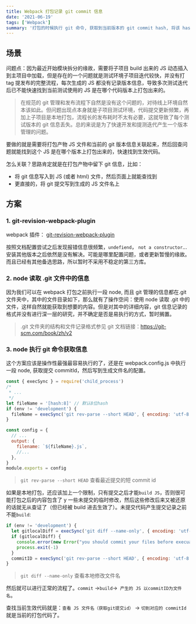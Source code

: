 ```yaml
---
title: Webpack 打包记录 git commit 信息
date: '2021-06-19'
tags: ['Webpack']
summary: '打包的时候执行 git 命令, 获取到当前版本的 git commit hash, 将该 hash 写到文件名里，奇怪的 js 版本的查看方法又增加了'
---
```


## 场景

问题点：因为最近开始模块拆分的缘故，需要将子项目 build 出来的 JS 动态插入到主项目中加载，但是存在的一个问题就是测试环境子项目迭代较快，并没有打 tag 提发布的完整流程，每次生成的 JS 都没有记录版本信息，导致多次测试迭代后已不能快速找到当前测试使用的 JS 是在哪个代码版本上打包出来的。

> 在规范的 git 管理和发布流程下自然是没有这个问题的，对待线上环境自然本该如此。但问题出现点本身就是子项目测试环境，代码提交更新频繁，再加上子项目是本地打包，流程长的发布耗时不太有必要，这就导致了每个测试版本的 git 信息丢失。总的来说是为了快速开发和提测迭代产生一个版本管理的问题。

要做的就是需要将打包产物 JS 文件和当前的 git 版本信息关联起来，然后回查问题就能找到这个 JS 是在哪个版本上打包出来的，快速找到生效代码。

怎么关联？思路肯定就是在打包产物中留下 git 信息，比如：

- 将 git 信息写入到 JS (或者 html) 文件，然后页面上就能查找到
- 更直接的，将 git 提交写到生成的 JS 文件名上

## 方案

### 1. git-revision-webpack-plugin

webpack 插件： <a href="https://github.com/pirelenito/git-revision-webpack-plugin">git-revision-webpack-plugin</a>

按照文档配置尝试之后发现报错信息很频繁，`undefiend`， `not a constructor`...安装其他版本之后依然是没有解决。可能是哪里配置问题，或者更新暂慢的缘故。而且已经有其他备选思路，所以暂时不采用不稳定的第三方库。

### 2. node 读取 .git 文件中的信息

因为我们可以在 webpack 打包之前执行一段 node, 而且 git 管理的信息都在.git 文件夹中，其中的文件目录如下，那么就有了操作空间：使用 node 读取 .git 中的文件，这样自然就能获取到想要的内容。但是对其中的详细内容，git 信息记录的格式并没有进行深一层的研究，并不确定是否是易执行的方式，暂时搁置。

> .git 文件夹的结构和文件记录格式参见 git 文档链接：https://git-scm.com/book/zh/v2

### 3. node 执行 git 命令获取信息

这个方案应该是操作性最强最容易执行的了，还是在 webpack.config.js 中执行一段 node, 获取提交 commitId，然后写到生成文件名的配置。

```js
const { execSync } = require('child_process')
/*
 * ...
 */
let fileName = '[hash:8]' // 默认8位hash
if (env != 'development') {
  fileName = execSync('git rev-parse --short HEAD', { encoding: 'utf-8' }).replace('\n', '')
}

const config = {
  // ...
  output: {
    filename: `${fileName}.js`,
    //...
  },
}
module.exports = config
```

> `git rev-parse --short HEAD` 查看最近提交的短 commit id

如果是本地打包，还应该加上一个限制，只有提交之后才能`build JS`，否则很可能打包之后的内容包含了 y 一些未提交的临时修改，然后这些修改后来又被还原的话就无从查证了（但已经被 build 进去生效了）。未提交代码产生提交记录之前不能`build`:

```js
if (env != 'development') {
  let gitlocalDiff = execSync('git diff --name-only', { encoding: 'utf-8' }).replace('\n', '')
  if (gitlocalDiff) {
    console.error(new Error("you should commit your files before execuating 'npm run build'"))
    process.exit(-1)
  }
  commitID = execSync('git rev-parse --short HEAD', { encoding: 'utf-8' }).replace('\n', '')
}
```

> `git diff --name-only` 查看本地修改文件名

然后就可以进行正常的流程了。`commit` ->`build`->` 产生的 JS 以commitID为文件名`。

查找当前生效代码就是：`查看 JS 文件名（获取git提交id）` -> `切到对应的 commitId `就是当前的打包代码了。
